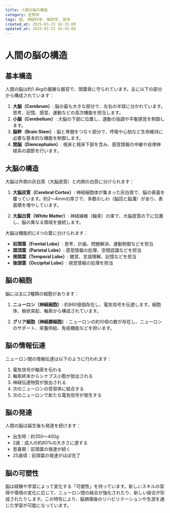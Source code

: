 ```yaml
---
title: 人間の脳の構造
category: 生物学
tags: 脳, 神経科学, 解剖学, 医学
created_at: 2025-03-23 16:35:00
updated_at: 2025-03-23 16:35:00
---
```


# 人間の脳の構造

## 基本構造

人間の脳は約1.4kgの複雑な器官で、頭蓋骨に守られています。主に以下の部分から構成されています：

1. **大脳（Cerebrum）**: 脳の最も大きな部分で、左右の半球に分かれています。思考、記憶、感覚、運動などの高次機能を担当します。
2. **小脳（Cerebellum）**: 大脳の下部に位置し、運動の協調や平衡感覚を制御します。
3. **脳幹（Brain Stem）**: 脳と脊髄をつなぐ部分で、呼吸や心拍など生命維持に必要な基本的な機能を制御します。
4. **間脳（Diencephalon）**: 視床と視床下部を含み、感覚情報の中継や自律神経系の調節を行います。

## 大脳の構造

大脳は外側の灰白質（大脳皮質）と内側の白質に分けられます：

1. **大脳皮質（Cerebral Cortex）**: 神経細胞体が集まった灰白質で、脳の表面を覆っています。約2〜4mmの厚さで、多数のしわ（脳回と脳溝）があり、表面積を増やしています。

2. **大脳白質（White Matter）**: 神経線維（軸索）の束で、大脳皮質の下に位置し、脳の異なる領域を接続します。

大脳は機能的に4つの葉に分けられます：

- **前頭葉（Frontal Lobe）**: 思考、計画、問題解決、運動制御などを担当
- **頭頂葉（Parietal Lobe）**: 感覚情報の処理、空間認識などを担当
- **側頭葉（Temporal Lobe）**: 聴覚、言語理解、記憶などを担当
- **後頭葉（Occipital Lobe）**: 視覚情報の処理を担当

## 脳の細胞

脳には主に2種類の細胞があります：

1. **ニューロン（神経細胞）**: 約860億個存在し、電気信号を伝達します。細胞体、樹状突起、軸索から構成されています。

2. **グリア細胞（神経膠細胞）**: ニューロンの約10倍の数が存在し、ニューロンのサポート、栄養供給、免疫機能などを担います。

## 脳の情報伝達

ニューロン間の情報伝達は以下のように行われます：

1. 電気信号が軸索を伝わる
2. 軸索終末からシナプス小胞が放出される
3. 神経伝達物質が放出される
4. 次のニューロンの受容体に結合する
5. 次のニューロンで新たな電気信号が発生する

## 脳の発達

人間の脳は誕生後も発達を続けます：

- 出生時：約350〜400g
- 2歳：成人の約80%の大きさに達する
- 思春期：前頭葉の発達が続く
- 25歳頃：前頭葉の発達がほぼ完了

## 脳の可塑性

脳は経験や学習によって変化する「可塑性」を持っています。新しいスキルの習得や環境の変化に応じて、ニューロン間の結合が強化されたり、新しい結合が形成されたりします。この特性により、脳損傷後のリハビリテーションや生涯を通じた学習が可能になっています。